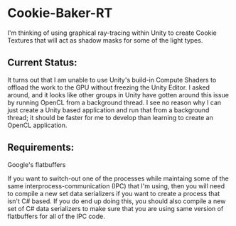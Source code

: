 # Cookie-Baker-RT
I'm thinking of using graphical ray-tracing within Unity to create Cookie Textures that will act as shadow masks for some of the light types.

## Current Status:

It turns out that I am unable to use Unity's build-in Compute Shaders to offload the work to the GPU without freezing the Unity Editor. I asked around, and it looks like other groups in Unity have gotten around this issue by running OpenCL from a background thread. I see no reason why I can just create a Unity based application and run that from a background thread; it should be faster for me to develop than learning to create an OpenCL application.

## Requirements:

Google's flatbuffers

If you want to switch-out one of the processes while maintaing some of the same interprocess-communication (IPC) that I'm using, then you will need to compile a new set data serializers if you want to create a process that isn't C# based. If you do end up doing this, you should also compile a new set of C# data serializers to make sure that you are using same version of flatbuffers for all of the IPC code.
